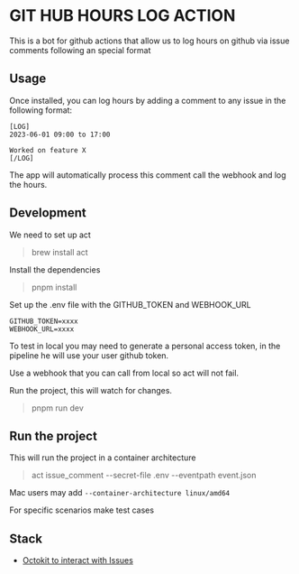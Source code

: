 # GIT HUB HOURS LOG ACTION

This is a bot for github actions that allow us to log hours on github via issue comments following an special format

## Usage

Once installed, you can log hours by adding a comment to any issue in the following format:

```
[LOG]
2023-06-01 09:00 to 17:00

Worked on feature X
[/LOG]
```

The app will automatically process this comment call the webhook and log the hours.


## Development

We need to set up act

> brew install act

Install the dependencies

 > pnpm install
 
Set up the .env file with the GITHUB_TOKEN and WEBHOOK_URL

```
GITHUB_TOKEN=xxxx
WEBHOOK_URL=xxxx
```

To test in local you may need to generate a personal access token,
in the pipeline he will use your user github token.

Use a webhook that you can call from local so act will not fail.
 
Run the project, this will watch for changes.

> pnpm run dev 

## Run the project

This will run the project in a container architecture

> act issue_comment --secret-file .env --eventpath event.json 

Mac users may add `--container-architecture linux/amd64`

For specific scenarios make test cases

## Stack

- [Octokit to interact with Issues](https://octokit.github.io/rest.js/v21)
